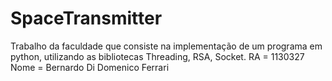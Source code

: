 # SpaceTransmitter
Trabalho da faculdade que consiste na implementação de um programa em python, utilizando as bibliotecas Threading, RSA, Socket.
RA = 1130327
Nome = Bernardo Di Domenico Ferrari
